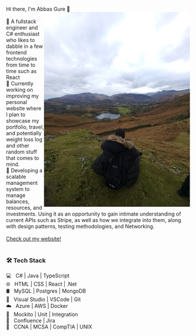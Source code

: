 Hi there, I'm Abbas Gure 👋
<img width="400" src="./Distrip.jpg" align="right"/>
<br/><br/>
💼 A fullstack engineer and C# enthusiast who likes to dabble in a few frontend technologies from time to time such as React
<br/>
🔭 Currently working on improving my personal website where I plan to showcase my portfolio, travel, and potentially weight loss log and other random stuff that comes to mind. 
<br/>
🌱 Developing a scalable management system to manage balances, resources, and investments. Using it as an opportunity to gain intimate understanding of current APIs such as Stripe, as well as how we integrate into them, along with design patterns, testing methodologies, and Networking.
<br/>
<br/>
[Check out my website!](https://gure.co.uk)
<br/>
<br/>
<h3>🛠 Tech Stack</h3>
💻 &nbsp; C# | Java | TypeScript
<br/>
🌐 &nbsp; HTML | CSS | React | .Net 
<br/>
🛢  &nbsp; MySQL | Postgres | MongoDB 
<br/>
🔧 &nbsp; Visual Studio | VSCode | Git 
<br/>
☁️ &nbsp; Azure | AWS | Docker 
<br/>
🎯 &nbsp; Mockito | Unit | Integration
<br/>
📅 &nbsp; Confluence | Jira 
<br/>
📶 &nbsp; CCNA | MCSA | CompTIA | UNIX
